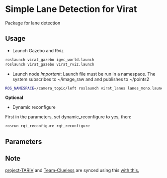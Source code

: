 # Simple Lane Detection for Virat

Package for lane detection

## Usage

* Launch Gazebo and Rviz

```bash
roslaunch virat_gazebo igvc_world.launch
roslaunch virat_gazebo virat_rviz.launch
```

* Launch node
_Important_: Launch file must be run in a namespace. 
The system subscribes to ~/image_raw and and publishes to ~/points2

```bash
ROS_NAMESPACE=/camera_topic/left roslaunch virat_lanes lanes_mono.launch
```

**Optional**

* Dynamic reconfigure

First in the parameters, set dynamic_reconfigure to yes, then:
```bash
rosrun rqt_reconfigure rqt_reconfigure
```

## Parameters


## Note
[project-TARIV](https://github.com/project-TARIV/virat_lanes_mono) and [Team-Clueless](https://github.com/Team-Clueless/lanes_mono) are synced using this [with this.](https://gist.github.com/rvl/c3f156e117e22a25f242)
